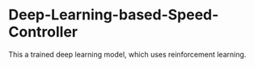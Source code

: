 # Deep-Learning-based-Speed-Controller
This a trained deep learning model, which uses reinforcement learning. 
